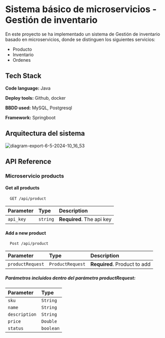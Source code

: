 
# Sistema básico de microservicios - Gestión de inventario

En este proyecto se ha implementado un sistema de Gestión de inventario basado en microservicios, donde se distinguen los siguientes servicios:

* Producto
* Inventario
* Ordenes


## Tech Stack

**Code language:** Java

**Deploy tools:** Github, docker

**BBDD used:** MySQL, Postgresql

**Framework:** Springboot


## Arquitectura del sistema
![diagram-export-6-5-2024-10_16_53](https://github.com/ricardorma/microservices_system/assets/45419870/10e24e16-c41a-432b-a2b8-f6f360007a7e)


## API Reference

### Microservicio products

#### Get all products

```http
  GET /api/product
```

| Parameter | Type     | Description                |
| :-------- | :------- | :------------------------- |
| `api_key` | `string` | **Required**. The api key |

#### Add a new product

```http
  Post /api/product
```

| Parameter | Type     | Description                       |
| :-------- | :------- | :-------------------------------- |
| `productRequest`      | `ProductRequest` | **Required**. Product to add

##### Parámetros incluidos dentro del parámetro productRequest:

| Parameter | Type     |
| :-------- | :------- |
| `sku`      | `String` 
| `name`      | `String` |
| `description`      | `String` 
| `price`      | `Double` 
| `status`      | `boolean` 




